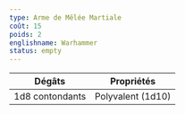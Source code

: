 ```yaml
---
type: Arme de Mêlée Martiale
coût: 15
poids: 2
englishname: Warhammer
status: empty
---
```


| Dégâts          | Propriétés        |
| --------------- | ----------------- |
| 1d8 contondants | Polyvalent (1d10) |
